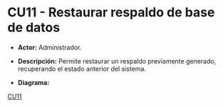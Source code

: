 # CU11 - Restaurar respaldo de base de datos
+ **Actor:** Administrador.
+ **Descripción:** Permite restaurar un respaldo previamente generado, recuperando el estado anterior del sistema.

+ **Diagrama:**

[CU11](diagramas/CU11.png)
